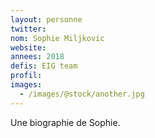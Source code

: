 ```yaml
---
layout: personne
twitter: 
nom: Sophie Miljkovic
website:
annees: 2018
defis: EIG team
profil: 
images:
  - /images/@stock/another.jpg
---
```


Une biographie de Sophie.
